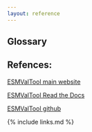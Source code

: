 ```yaml
---
layout: reference
---
```


## Glossary


## Refences:

[ESMValTool main website](https://www.esmvaltool.org/)

[ESMValTool Read the Docs](https://esmvaltool.readthedocs.io)

[ESMValTool github](https://github.com/ESMValGroup)

{% include links.md %}
